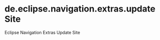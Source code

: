 de.eclipse.navigation.extras.updateSite
=======================================

Eclipse Navigation Extras Update Site
